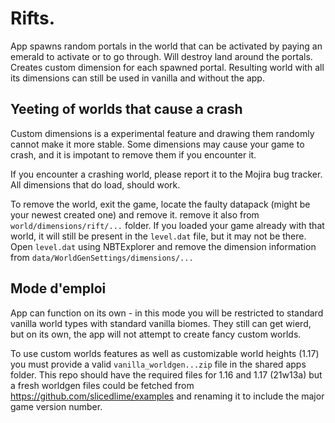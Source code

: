 # Rifts.
App spawns random portals in the world that can be activated by paying an emerald to activate or to go through. 
Will destroy land around the portals. Creates custom dimension for each spawned portal. Resulting world with 
all its dimensions can still be used in vanilla and without the app.

## Yeeting of worlds that cause a crash
Custom dimensions is a experimental feature and drawing them randomly cannot make it more stable. 
Some dimensions may cause your game to crash, and it is impotant to remove them if you encounter it.

If you encounter a crashing world, please report it to the Mojira bug tracker. All dimensions that do load, should work.

To remove the world, exit the game, locate the faulty datapack (might be your newest created one) and remove it.
remove it also from `world/dimensions/rift/...` folder. If you loaded your game already with that world, it will still be
present in the `level.dat` file, but it may not be there. 
Open `level.dat` using NBTExplorer and remove the dimension information from `data/WorldGenSettings/dimensions/...`

## Mode d'emploi
App can function on its own - in this mode you will be restricted to standard vanilla world types with standard vanilla biomes. 
They still can get wierd, but on its own, the app will not attempt to create fancy custom worlds.

To use custom worlds features as well as customizable world heights (1.17) you must provide a valid `vanilla_worldgen...zip` file in the shared apps folder.
This repo should have the required files for 1.16 and 1.17 (21w13a) but a fresh worldgen files could be fetched from https://github.com/slicedlime/examples 
and renaming it to include the major game version number.
